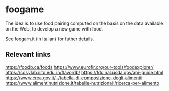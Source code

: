 # foogame

The idea is to use food pairing computed on the basis on the data available on the Web, to develop a new game with food. 

See foogam.it (in Italian) for futher details. 

## Relevant links

https://foodb.ca/foods
https://www.eurofir.org/our-tools/foodexplorer/
https://cosylab.iiitd.edu.in/flavordb/
https://fdc.nal.usda.gov/api-guide.html
https://www.crea.gov.it/-/tabella-di-composizione-degli-alimenti
https://www.alimentinutrizione.it/tabelle-nutrizionali/ricerca-per-alimento
